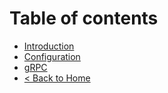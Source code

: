 # Table of contents

* [Introduction](README.md)
* [Configuration](configuration.md)
* [gRPC](grpc.md)
* [< Back to Home](http://127.0.0.1:5000/o/SPM8mTvJyc7OIzGL3HD7/s/XUXMXrD8YTzvuqvAeom7/)
